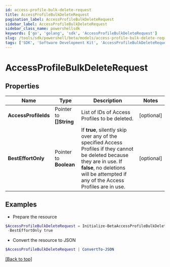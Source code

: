 ```yaml
---
id: access-profile-bulk-delete-request
title: AccessProfileBulkDeleteRequest
pagination_label: AccessProfileBulkDeleteRequest
sidebar_label: AccessProfileBulkDeleteRequest
sidebar_class_name: powershellsdk
keywords: ['go', 'golang', 'sdk', 'AccessProfileBulkDeleteRequest'] 
slug: /tools/sdk/powershell/beta/models/access-profile-bulk-delete-request
tags: ['SDK', 'Software Development Kit', 'AccessProfileBulkDeleteRequest']
---
```



# AccessProfileBulkDeleteRequest

## Properties

Name | Type | Description | Notes
------------ | ------------- | ------------- | -------------
**AccessProfileIds** |  Pointer to **[]String** | List of IDs of Access Profiles to be deleted. | [optional] 
**BestEffortOnly** |  Pointer to **Boolean** | If **true**, silently skip over any of the specified Access Profiles if they cannot be deleted because they are in use. If **false**, no deletions will be attempted if any of the Access Profiles are in use. | [optional] 

## Examples

- Prepare the resource
```powershell
$AccessProfileBulkDeleteRequest = Initialize-BetaAccessProfileBulkDeleteRequest  -AccessProfileIds [2c9180847812e0b1017817051919ecca, 2c9180887812e0b201781e129f151816] `
 -BestEffortOnly true
```

- Convert the resource to JSON
```powershell
$AccessProfileBulkDeleteRequest | ConvertTo-JSON
```


[[Back to top]](#) 

